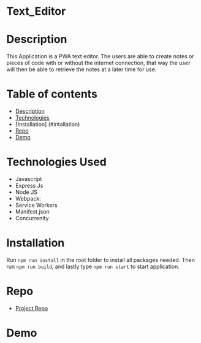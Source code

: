 # Text_Editor


# Description 
This Application is a PWA text editor. The users are able to create notes or pieces of code with or without the internet connection, that way the user will then be able to retrieve the notes at a later time for use. 

# Table of contents 
- [Description](#description)
- [Technologies](#technologies-used)
- [Installation] (#intallation)
- [Repo](#repo)
- [Demo](#demo)
# Technologies Used 
 - Javascript
 - Express Js
 - Node JS 
 - Webpack:
  - Service Workers
  - Manifest.json
 - Concurrenlty 
 
 # Installation
 Run `npm run install` in the root folder to install all packages needed. Then run `npm run build`, and lastly type `npm run start` to start application. 

# Repo 
- [Project Repo](https://github.com/DosTorrez/Text_Editor.git)
# Demo
